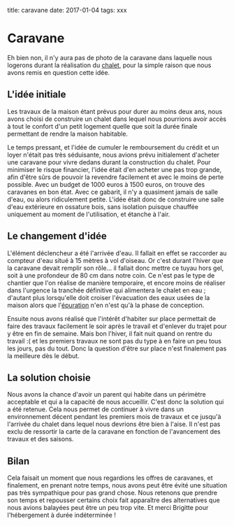 title: caravane
date: 2017-01-04
tags: xxx

# Caravane

Eh bien non, il n'y aura pas de photo de la caravane dans laquelle nous logerons durant la réalisation du [chalet]({category}chalet), pour la simple raison que nous avons remis en question cette idée.

## L'idée initiale

Les travaux de la maison étant prévus pour durer au moins deux ans, nous avons choisi de construire un chalet dans lequel nous pourrions avoir accès à tout le confort d'un petit logement quelle que soit la durée finale permettant de rendre la maison habitable.

Le temps pressant, et l'idée de cumuler le remboursement du crédit et un loyer n'était pas très séduisante, nous avions prévu initialement d'acheter une caravane pour vivre dedans durant la construction du chalet. Pour minimiser le risque financier, l'idée était d'en acheter une pas trop grande, afin d'être sûrs de pouvoir la revendre facilement et avec le moins de perte possible. Avec un budget de 1000 euros à 1500 euros, on trouve des caravanes en bon état. Avec ce gabarit, il n'y a quasiment jamais de salle d'eau, ou alors ridiculement petite. L'idée était donc de construire une salle d'eau extérieure en ossature bois, sans isolation puisque chauffée uniquement au moment de l'utilisation, et étanche à l'air.

## Le changement d'idée

L'élément déclencheur a été l'arrivée d'eau. Il fallait en effet se raccorder au compteur d'eau situé à 15 mètres à vol d'oiseau. Or c'est durant l'hiver que la caravane devait remplir son rôle... il fallait donc mettre ce tuyau hors gel, soit à une profondeur de 80 cm dans notre coin. Ce n'est pas le type de chantier que l'on réalise de manière temporaire, et encore moins de réaliser dans l'urgence la tranchée définitive qui alimentera le chalet en eau ; d'autant plus lorsqu'elle doit croiser l'évacuation des eaux usées de la maison alors que l'[épuration]({category}épuration) n'en n'est qu'à la phase de conception.

Ensuite nous avons réalisé que l'intérêt d'habiter sur place permettait de faire des travaux facilement le soir après le travail et d'enlever du trajet pour y être en fin de semaine. Mais bon l'hiver, il fait nuit quand on rentre du travail :( et les premiers travaux ne sont pas du type à en faire un peu tous les jours, pas du tout. Donc la question d'être sur place n'est finalement pas la meilleure dès le début.

## La solution choisie

Nous avons la chance d'avoir un parent qui habite dans un périmètre acceptable et qui a la capacité de nous accueillir. C'est donc la solution qui a été retenue. Cela nous permet de continuer à vivre dans un environnement décent pendant les premiers mois de travaux et ce jusqu'à l'arrivée du chalet dans lequel nous devrions être bien à l'aise. Il n'est pas exclu de ressortir la carte de la caravane en fonction de l'avancement des travaux et des saisons.

## Bilan

Cela faisait un moment que nous regardions les offres de caravanes, et finalement, en prenant notre temps, nous avons peut être évité une situation pas très sympathique pour pas grand chose. Nous retenons que prendre son temps et repousser certains choix fait apparaître des alternatives que nous avions balayées peut être un peu trop vite. Et merci Brigitte pour l'hébergement à durée indéterminée !
